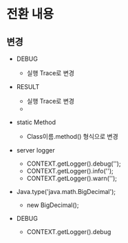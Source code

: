 # 전환 내용

## 변경 
* DEBUG
  * 실행 Trace로 변경
* RESULT
  * 실행 Trace로 변경
  * 
* static Method
  * Class이름.method() 형식으로 변경
* server logger
  * CONTEXT.getLogger().debug('');
  * CONTEXT.getLogger().info('');
  * CONTEXT.getLogger().warn('');

* Java.type('java.math.BigDecimal');
  * new BigDecimal();

* DEBUG
  * CONTEXT.getLogger().debug